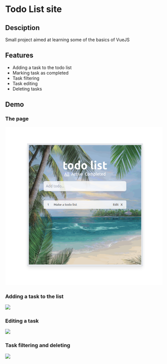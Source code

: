# Todo List site

## Desciption
Small project aimed at learning some of the basics of VueJS

## Features
* Adding a task to the todo list
* Marking task as completed
* Task filtering
* Task editing
* Deleting tasks

## Demo

### The page
![](https://github.com/ricardsupenieks/Todo-vue/blob/main/demo/main.png)

### Adding a task to the list
![](https://github.com/ricardsupenieks/Todo-vue/blob/main/demo/adding.gif)

### Editing a task
![](https://github.com/ricardsupenieks/Todo-vue/blob/main/demo/editing.gif)

### Task filtering and deleting
![](https://github.com/ricardsupenieks/Todo-vue/blob/main/demo/filtering.gif)

